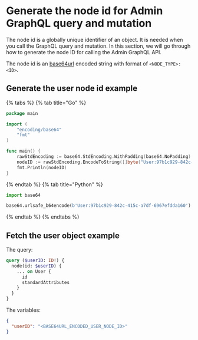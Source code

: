 # Generate the node id for Admin GraphQL query and mutation

The node id is a globally unique identifier of an object. It is needed when you call the GraphQL query and mutation. In this section, we will go through how to generate the node ID for calling the Admin GraphQL API.

The node id is an [base64url](https://datatracker.ietf.org/doc/html/rfc4648#section-5) encoded string with format of `<NODE_TYPE>:<ID>`.

## Generate the user node id example

{% tabs %}
{% tab title="Go" %}
```go
package main

import (
	"encoding/base64"
	"fmt"
)

func main() {
	rawStdEncoding := base64.StdEncoding.WithPadding(base64.NoPadding)
	nodeID := rawStdEncoding.EncodeToString([]byte("User:97b1c929-842c-415c-a7df-6967efdda160"))
	fmt.Println(nodeID)
}
```
{% endtab %}
{% tab title="Python" %}
```python
import base64

base64.urlsafe_b64encode(b'User:97b1c929-842c-415c-a7df-6967efdda160').replace(b'=', b'')
```
{% endtab %}
{% endtabs %}

## Fetch the user object example

The query:

```graphql
query ($userID: ID!) {
  node(id: $userID) {
    ... on User {
      id
      standardAttributes
    }
  }
}
```

The variables:

```json
{
  "userID": "<BASE64URL_ENCODED_USER_NODE_ID>"
}
```
